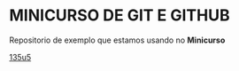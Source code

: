 # MINICURSO DE GIT E GITHUB

Repositorio de exemplo que estamos usando no
**Minicurso**

[135u5](www.instagram.com/135u5)
